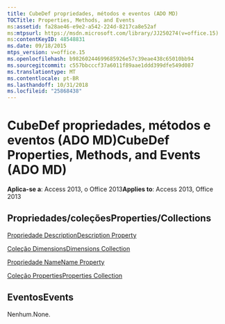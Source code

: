 ```yaml
---
title: CubeDef propriedades, métodos e eventos (ADO MD)
TOCTitle: Properties, Methods, and Events
ms:assetid: fa28ae46-e9e2-a542-224d-8217ca8e52af
ms:mtpsurl: https://msdn.microsoft.com/library/JJ250274(v=office.15)
ms:contentKeyID: 48548831
ms.date: 09/18/2015
mtps_version: v=office.15
ms.openlocfilehash: b98260244699685926e57c39eae438c65010bb94
ms.sourcegitcommit: c557bbcccf37a6011f89aae1ddd399dfe549d087
ms.translationtype: MT
ms.contentlocale: pt-BR
ms.lasthandoff: 10/31/2018
ms.locfileid: "25868438"
---
```

# <a name="cubedef-properties-methods-and-events-ado-md"></a><span data-ttu-id="0e339-102">CubeDef propriedades, métodos e eventos (ADO MD)</span><span class="sxs-lookup"><span data-stu-id="0e339-102">CubeDef Properties, Methods, and Events (ADO MD)</span></span>


<span data-ttu-id="0e339-103">**Aplica-se a**: Access 2013, o Office 2013</span><span class="sxs-lookup"><span data-stu-id="0e339-103">**Applies to**: Access 2013, Office 2013</span></span>

## <a name="propertiescollections"></a><span data-ttu-id="0e339-104">Propriedades/coleções</span><span class="sxs-lookup"><span data-stu-id="0e339-104">Properties/Collections</span></span>

[<span data-ttu-id="0e339-105">Propriedade Description</span><span class="sxs-lookup"><span data-stu-id="0e339-105">Description Property</span></span>](description-property-ado-md.md)

[<span data-ttu-id="0e339-106">Coleção Dimensions</span><span class="sxs-lookup"><span data-stu-id="0e339-106">Dimensions Collection</span></span>](dimensions-collection-ado-md.md)

[<span data-ttu-id="0e339-107">Propriedade Name</span><span class="sxs-lookup"><span data-stu-id="0e339-107">Name Property</span></span>](name-property-ado-md.md)

[<span data-ttu-id="0e339-108">Coleção Properties</span><span class="sxs-lookup"><span data-stu-id="0e339-108">Properties Collection</span></span>](properties-collection-ado.md)

## <a name="events"></a><span data-ttu-id="0e339-109">Eventos</span><span class="sxs-lookup"><span data-stu-id="0e339-109">Events</span></span>

<span data-ttu-id="0e339-110">Nenhum.</span><span class="sxs-lookup"><span data-stu-id="0e339-110">None.</span></span>

